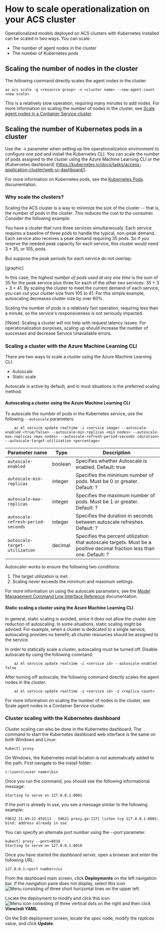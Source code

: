 # How to scale operationalization on your ACS cluster

Operationalized models deployed on ACS clusters with Kubernetes installed can be scaled in two ways. You can scale:

* The number of agent nodes in the cluster
* The number of Kubernetes pods

##  Scaling the number of nodes in the cluster

The following command directly scales the agent nodes in the cluster.

    az acs scale -g <resource group> -n <cluster name> --new-agent-count <new scale>

This is a relatively slow operation, requiring many minutes to add nodes. For more information on scaling the number of nodes in the cluster, see [Scale agent nodes in a Container Service cluster](https://docs.microsoft.com/en-us/azure/container-service/container-service-scale).

## Scaling the number of Kubernetes pods in a cluster

Use the `-k` parameter when setting up the operationalization environment to configure one pod and install the Kubernetes CLI. You can scale the number of pods assigned to the cluster using the Azure Machine Learning CLI or the [Kubernetes dashboard] (https://kubernetes.io/docs/tasks/access-application-cluster/web-ui-dashboard/).

For more information on Kubernetes pods, see the [Kubernetes Pods](https://kubernetes.io/docs/concepts/workloads/pods/pod/) documentation.

### Why scale the clusters?

Scaling the ACS cluster is a way to minimize the size of the cluster -- that is, the number of pods in the cluster. This reduces the cost to the consumer. Consider the following example:

You have a cluster that runs three services simultaneously. Each service requires a baseline of three pods to handle the typical, non-peak demand. Each service also receives a peak demand requiring 35 pods. So if you reserve the needed peak capacity for each service, this cluster would need 3 * 35, or 105, pods.

But suppose the peak periods for each service do not overlap:

[graphic]

In this case, the *highest number of pods used at any one time* is the sum of 35 for the peak service plus three for each of the other two services: 35 + 3 + 3 = 41. By scaling the cluster to meet the current demand of each service, you can cut your cluster size from 105 to 41. For this simple example, autoscaling decreases cluster size by over 60%.

Scaling the number of pods is a relatively fast operation, requiring less than a minute, so the service's responsiveness is not seriously impacted.

[!Note]: Scaling a cluster will not help with request latency issues. For operationalization purposes, scaling up should increase the number of successes and decrease Service Unavailable errors.

### Scaling a cluster with the Azure Machine Learning CLI

There are two ways to scale a cluster using the Azure Machine Learning CLI:

- Autoscale
- Static scale

Autoscale is active by default, and in most situations is the preferred scaling method.

#### Autoscaling a cluster using the Azure Machine Learning CLI

To autoscale the number of pods in the Kubernetes service, use the following `--autoscale` parameters.

```
    az ml service update realtime -i <service image> --autoscale-enabled <true/false> --autoscale-min-replicas <min nodes> --autoscale-max-replicas <max nodes> --autoscale-refresh-period-seconds <duration> --autoscale-target-utilization <percentage> 
```

| Parameter name | Type | Description |
|--------------------|--------------------|--------------------|
| `autoscale-enabled` | boolean | Specifies whether Autoscale is enabled. Default: true |
| `autoscale-min-replicas` | integer | Specifies the minimum number of pods. Must be 0 or greater. Default: ? |
| `autoscale-max-replicas` | integer | Specifies the maximum number of pods. Must be 1 or greater. Default: ? |
| `autoscale-refresh-period-seconds` | integer | Specifies the duration in seconds between autoscale refreshes. Default: ? |
| `autoscale-target-utilization` | decimal | Specifies the percent utilization that autoscale targets. Must be a positive decimal fraction less than one. Default: ? |

Autoscaler works to ensure the following two conditions:

1. The target utilization is met.
2. Scaling never exceeds the minimum and maximum settings.

For more information on using the autoscale parameters, see the [Model Management Command Line Interface Reference](aml-cli-reference.md) documentation.

#### Static scaling a cluster using the Azure Machine Learning CLI

In general, static scaling is avoided, since it does not allow the cluster size reduction of autoscaling. In some situations, static scaling might be advised. For example, when a cluster is dedicated to a single service, autoscaling provides no benefit; all cluster resources should be assigned to the service.

In order to statically scale a cluster, autoscaling must be turned off. Disable autoscale by using the following command:

```
    az ml service update realtime -i <service id> --autoscale-enabled false
```

After turning off autoscale, the following command directly scales the agent nodes in the cluster.

```
    az ml service update realtime -i <service id> -z <replica count>
```
 
For more information on scaling the number of nodes in the cluster, see Scale agent nodes in a Container Service cluster.

### Cluster scaling with the Kubernetes dashboard

Cluster scaling can also be done in the Kubernetes dashboard. The command to start the Kubernetes dashboard web interface is the same on both Windows and Linux:

    kubectl proxy

On Windows, the Kubernetes install location is not automatically added to the path. First navigate to the install folder:
    
    c:\users\<user name>\bin

Once you run the command, you should see the following informational message:

    Starting to serve on 127.0.0.1:8001

If the port is already in use, you see a message similar to the following example:

    F0612 21:49:22.459111   59621 proxy.go:137] listen tcp 127.0.0.1:8001: bind: address already in use

You can specify an alternate port number using the *--port* parameter.

    kubectl proxy --port=8010
    Starting to serve on 127.0.0.1:8010

Once you have started the dashboard server, open a browser and enter the following URL:

    127.0.0.1:<port number>/ui

From the dashboard main screen, click **Deployments** on the left navigation bar. If the navigation pane does not display, select this icon ![Menu consisting of three short horizontal lines](https://github.com/Azure/Machine-Learning-Operationalization/blob/master/images/hamburger-icon.jpg) on the upper left.

Locate the deployment to modify and click this icon ![Menu icon consisting of three vertical dots](https://github.com/Azure/Machine-Learning-Operationalization/blob/master/images/kebab-icon.jpg) on the right and then click **View/edi YAML**.

On the Edit deployment screen, locate the *spec* node, modify the *replicas* value, and click **Update**.
